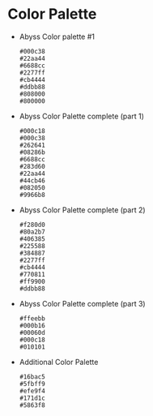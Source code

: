 # Color Palette

- Abyss Color palette #1
	```palette
	#000c38
	#22aa44
	#6688cc
	#2277ff
	#cb4444
	#ddbb88
	#808000
	#800000
	```

- Abyss Color Palette complete (part 1)
	```palette
	#000c18
	#000c38
	#262641
	#08286b
	#6688cc
	#283d60
	#22aa44
	#44cb46
	#082050
	#9966b8
	```

- Abyss Color Palette complete (part 2)
	```palette
	#f280d0
	#80a2b7
	#406385
	#225588
	#384887
	#2277ff
	#cb4444
	#770811
	#ff9900
	#ddbb88
	```

- Abyss Color Palette complete (part 3)
	```palette
	#ffeebb
	#000b16
	#00060d
	#000c18
	#010101
	```

- Additional Color Palette
	```palette
	#16bac5
	#5fbff9
	#efe9f4
	#171d1c
	#5863f8
	```
